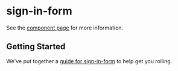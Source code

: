 sign-in-form
================

See the [component page](http://bearfriend.github.io/sign-in-form) for more information.

## Getting Started

We've put together a [guide for sign-in-form](http://www.polymer-project.org/docs/start/reusableelements.html) to help get you rolling.
